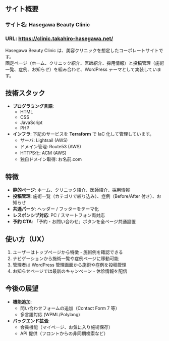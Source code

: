 ## サイト概要

### サイト名: Hasegawa Beauty Clinic

### URL: <https://clinic.takahiro-hasegawa.net/>

Hasegawa Beauty Clinic は、美容クリニックを想定したコーポレートサイトです。  
固定ページ（ホーム、クリニック紹介、医師紹介、採用情報）と投稿管理（施術一覧、症例、お知らせ）を組み合わせ、WordPress テーマとして実装しています。


## 技術スタック
- **プログラミング言語**:
    - HTML
    - CSS
    - JavaScript
    - PHP
- **インフラ**:
下記のサービスを **Terraform** で IaC 化して管理しています。
    - サーバ: Lightsail (AWS)
    - ドメイン管理: Route53 (AWS)
    - HTTPS化: ACM (AWS)
    - 独自ドメイン取得: お名前.com

## 特徴
- **静的ページ**: ホーム、クリニック紹介、医師紹介、採用情報
- **投稿管理**: 施術一覧（カテゴリで絞り込み）、症例（Before/After 付き）、お知らせ
- **共通パーツ**: ヘッダー / フッターをテーマ化
- **レスポンシブ対応**: PC / スマートフォン両対応
- **予約 CTA**: 「予約・お問い合わせ」ボタンを全ページ共通設置

## 使い方（UX）
1. ユーザーはトップページから特徴・施術例を確認できる
2. ナビゲーションから施術一覧や症例ページに移動可能
3. 管理者は WordPress 管理画面から施術や症例を投稿管理
4. お知らせページでは最新のキャンペーン・休診情報を配信

## 今後の展望
- **機能追加**:
    - 問い合わせフォームの追加（Contact Form 7 等）
    - 多言語対応 (WPML/Polylang)
- **バックエンド拡張**:
    - 会員機能（マイページ、お気に入り施術保存）
    - API 提供（フロントからの非同期検索など）

